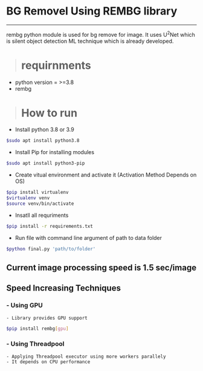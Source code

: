 # BG Removel Using REMBG library

<hr>

rembg python module is used for bg remove for image. It uses U<sup>2</sup>Net which is silent object detection ML technique which is already developed. 

> # requirnments

- python version = >=3.8
- rembg 

> # How to  run

- Install python 3.8 or 3.9

```bash 
$sudo apt install python3.8
```

- Install Pip for installing modules

```bash 
$sudo apt install python3-pip
```

- Create vitual environment and activate it (Activation Method Depends on OS)

```bash 
$pip install virtualenv
$virtualenv venv
$source venv/bin/activate
```

- Insatll all requriments

```bash 
$pip install -r requirements.txt
```

- Run file with command line argument of path to data folder

```bash 
$python final.py 'path/to/folder'
```

## Current image processing speed is 1.5 sec/image

## Speed Increasing Techniques
### - Using GPU
    - Library provides GPU support

```bash 
$pip install rembg[gpu]
```
### - Using Threadpool
    - Applying Threadpool executor using more workers parallely
    - It depends on CPU performance